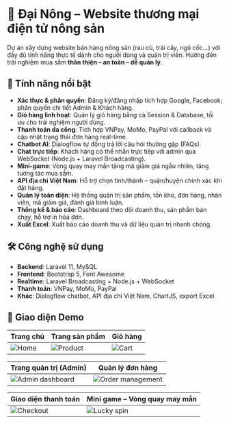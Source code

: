 # 🥬 Đại Nông – Website thương mại điện tử nông sản

Dự án xây dựng website bán hàng nông sản (rau củ, trái cây, ngũ cốc...) với đầy đủ tính năng thực tế dành cho người dùng và quản trị viên. Hướng đến trải nghiệm mua sắm **thân thiện – an toàn – dễ quản lý**.

## 🚀 Tính năng nổi bật

- **Xác thực & phân quyền**: Đăng ký/đăng nhập tích hợp Google, Facebook; phân quyền chi tiết Admin & Khách hàng.
- **Giỏ hàng linh hoạt**: Quản lý giỏ hàng bằng cả Session & Database, tối ưu cho trải nghiệm người dùng.
- **Thanh toán đa cổng**: Tích hợp VNPay, MoMo, PayPal với callback và cập nhật trạng thái đơn hàng real-time.
- **Chatbot AI**: Dialogflow tự động trả lời câu hỏi thường gặp (FAQs).
- **Chat trực tiếp**: Khách hàng có thể nhắn trực tiếp với admin qua WebSocket (Node.js + Laravel Broadcasting).
- **Mini‑game**: Vòng quay may mắn tặng mã giảm giá ngẫu nhiên, tăng tương tác mua sắm.
- **API địa chỉ Việt Nam**: Hỗ trợ chọn tỉnh/thành – quận/huyện chính xác khi đặt hàng.
- **Quản lý toàn diện**: Hệ thống quản trị sản phẩm, tồn kho, đơn hàng, nhân viên, mã giảm giá, đánh giá bình luận.
- **Thống kê & báo cáo**: Dashboard theo dõi doanh thu, sản phẩm bán chạy, hỗ trợ in hóa đơn.
- **Xuất Excel**: Xuất báo cáo doanh thu và dữ liệu quản trị nhanh chóng.

## 🛠️ Công nghệ sử dụng

- **Backend**: Laravel 11, MySQL
- **Frontend**: Bootstrap 5, Font Awesome
- **Realtime**: Laravel Broadcasting + Node.js + WebSocket
- **Thanh toán**: VNPay, MoMo, PayPal
- **Khác**: Dialogflow chatbot, API địa chỉ Việt Nam, ChartJS, export Excel

## 📸 Giao diện Demo

| Trang chủ | Trang sản phẩm | Giỏ hàng |
|----------|----------------|----------|
| ![Home](https://github.com/user-attachments/assets/c8f5e70f-3988-447f-9eb2-b1b3bb86d09b) | ![Product](https://github.com/user-attachments/assets/1f1f1387-576e-47a4-9b95-4654ad631831) | ![Cart](https://github.com/user-attachments/assets/8a7da2e2-0e1a-4ee4-a2b2-40cde9864acc) |

| Trang quản trị (Admin) | Quản lý đơn hàng |
|------------------------|------------------|
| ![Admin dashboard](https://github.com/user-attachments/assets/89b943cc-1e16-410b-9618-67e38e463ccb) | ![Order management](https://github.com/user-attachments/assets/22609908-a000-4638-a08a-11eac72c72ee) |

| Giao diện thanh toán | Mini game – Vòng quay may mắn |
|----------------------|-------------------------------|
| ![Checkout](https://github.com/user-attachments/assets/d61c254d-909e-4de9-a035-9bfdee02bfa4) | ![Lucky spin](https://github.com/user-attachments/assets/c0027f94-e45d-40f3-a9c4-defe7e41fad4) |
